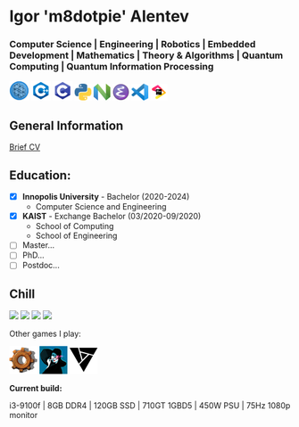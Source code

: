 # **Igor** 'm8dotpie' **Alentev**

### Computer Science | Engineering | Robotics | Embedded Development | Mathematics | Theory & Algorithms | Quantum Computing | Quantum Information Processing

<a href="https://azure.microsoft.com/ru-ru/resources/development-kit/quantum-computing/" target="blank">
<img src="assets/qsharp.svg" style="width:35px;height:35px;"></a>
<a href="https://en.cppreference.com/w/" target="blank">
<img src="assets/cpp_logo.png" style="width:35px;height:35px;"></a>   
<a href="https://en.cppreference.com/w/" target="blank">
<img src="assets/clogo.png" style="width:35px;height:35px;"></a>  
<a href="https://python.org/" target="blank">
<img src="assets/python.png" style="width:30px;height:30px;"></a> 

<a href="https://neovim.io/" target="blank">
<img src="assets/neovim.png" style="width:30px;height:30px;"></a>
<a href="https://gnu.org/" target="blank">
<img src="assets/emacs.png" style="width:30px;height:30px;"></a>
<a href="https://code.visualstudio.com" target="blank">
<img src="assets/vsc.png" style="width:30px;height:30px;"></a>
<a href="https://jetbrains.com" target="blank">
<img src="assets/jb_beam.png" style="width:30px;height:30px;"></a>

## General Information

[Brief CV](assets/brief.pdf)

## Education:

- [x] **Innopolis University** - Bachelor (2020-2024)
  - Computer Science and Engineering
- [x] **KAIST** - Exchange Bachelor (03/2020-09/2020)
  - School of Computing
  - School of Engineering
- [ ] Master...
- [ ] PhD...
- [ ] Postdoc...
## Chill

[<img src="https://img.shields.io/badge/VALORANT-Diamond_3-red.svg?logo=Valorant">](https://tracker.gg/valorant/profile/riot/m8dotpie%23QIU/overview)
[<img src="https://img.shields.io/badge/Steam-m8.pie-black.svg?logo=Steam">](https://steamcommunity.com/id/m8dotpie)
[<img src="https://img.shields.io/badge/4PDA-m8.pie-blue.svg?logo=apple">](https://4pda.to/forum/index.php?showuser=4481265)
[<img src="https://img.shields.io/badge/Discord-m8dotpie_6577-blue.svg?logo=discord">](https://4pda.to/forum/index.php?showuser=4481265)



Other games I play:

<a href="https://www.factorio.com" target="blank">
<img src="assets/factorio-wheel.webp" style="width:50px;height:50px;"></a>
<a href="https://store.steampowered.com/app/718670/Cultist_Simulator/" target="blank">
<img src="assets/cultistsim.png" style="width:50px;height:50px;"></a>
<a href="https://store.steampowered.com/app/583950/Artifact/" target="blank">
<img src="assets/artifact.png" style="width:50px;height:50px;"></a>

**Current build:**

i3-9100f | 8GB DDR4 | 120GB SSD | 710GT 1GBD5 | 450W PSU | 75Hz 1080p monitor






